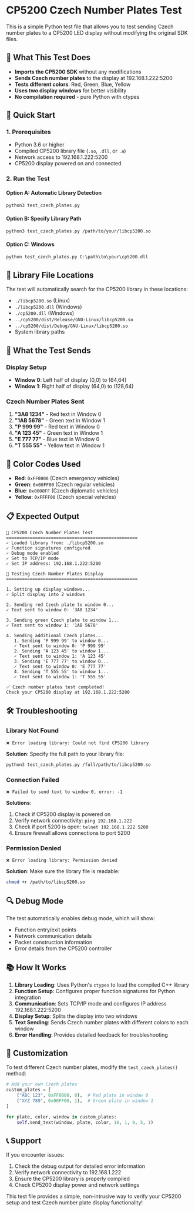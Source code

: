 # CP5200 Czech Number Plates Test

This is a simple Python test file that allows you to test sending Czech number plates to a CP5200 LED display without modifying the original SDK files.

## 🎯 What This Test Does

- **Imports the CP5200 SDK** without any modifications
- **Sends Czech number plates** to the display at 192.168.1.222:5200
- **Tests different colors**: Red, Green, Blue, Yellow
- **Uses two display windows** for better visibility
- **No compilation required** - pure Python with ctypes

## 🚀 Quick Start

### 1. Prerequisites
- Python 3.6 or higher
- Compiled CP5200 library file (`.so`, `.dll`, or `.a`)
- Network access to 192.168.1.222:5200
- CP5200 display powered on and connected

### 2. Run the Test

#### Option A: Automatic Library Detection
```bash
python3 test_czech_plates.py
```

#### Option B: Specify Library Path
```bash
python3 test_czech_plates.py /path/to/your/libcp5200.so
```

#### Option C: Windows
```cmd
python test_czech_plates.py C:\path\to\your\cp5200.dll
```

## 📁 Library File Locations

The test will automatically search for the CP5200 library in these locations:

- `./libcp5200.so` (Linux)
- `./libcp5200.dll` (Windows)
- `./cp5200.dll` (Windows)
- `../cp5200/dist/Release/GNU-Linux/libcp5200.so`
- `../cp5200/dist/Debug/GNU-Linux/libcp5200.so`
- System library paths

## 🔧 What the Test Sends

### Display Setup
- **Window 0**: Left half of display (0,0) to (64,64)
- **Window 1**: Right half of display (64,0) to (128,64)

### Czech Number Plates Sent
1. **"3A8 1234"** - Red text in Window 0
2. **"1AB 5678"** - Green text in Window 1
3. **"P 999 99"** - Red text in Window 0
4. **"A 123 45"** - Green text in Window 1
5. **"E 777 77"** - Blue text in Window 0
6. **"T 555 55"** - Yellow text in Window 1

## 🎨 Color Codes Used

- **Red**: `0xFF0000` (Czech emergency vehicles)
- **Green**: `0x00FF00` (Czech regular vehicles)
- **Blue**: `0x0000FF` (Czech diplomatic vehicles)
- **Yellow**: `0xFFFF00` (Czech special vehicles)

## 📋 Expected Output

```
🚀 CP5200 Czech Number Plates Test
==================================================
✓ Loaded library from: ./libcp5200.so
✓ Function signatures configured
✓ Debug mode enabled
✓ Set to TCP/IP mode
✓ Set IP address: 192.168.1.222:5200

🚗 Testing Czech Number Plates Display
==================================================

1. Setting up display windows...
✓ Split display into 2 windows

2. Sending red Czech plate to window 0...
✓ Text sent to window 0: '3A8 1234'

3. Sending green Czech plate to window 1...
✓ Text sent to window 1: '1AB 5678'

4. Sending additional Czech plates...
   1. Sending 'P 999 99' to window 0...
   ✓ Text sent to window 0: 'P 999 99'
   2. Sending 'A 123 45' to window 1...
   ✓ Text sent to window 1: 'A 123 45'
   3. Sending 'E 777 77' to window 0...
   ✓ Text sent to window 0: 'E 777 77'
   4. Sending 'T 555 55' to window 1...
   ✓ Text sent to window 1: 'T 555 55'

✅ Czech number plates test completed!
Check your CP5200 display at 192.168.1.222:5200
```

## 🛠️ Troubleshooting

### Library Not Found
```
❌ Error loading library: Could not find CP5200 library
```
**Solution**: Specify the full path to your library file:
```bash
python3 test_czech_plates.py /full/path/to/libcp5200.so
```

### Connection Failed
```
❌ Failed to send text to window 0, error: -1
```
**Solutions**:
1. Check if CP5200 display is powered on
2. Verify network connectivity: `ping 192.168.1.222`
3. Check if port 5200 is open: `telnet 192.168.1.222 5200`
4. Ensure firewall allows connections to port 5200

### Permission Denied
```
❌ Error loading library: Permission denied
```
**Solution**: Make sure the library file is readable:
```bash
chmod +r /path/to/libcp5200.so
```

## 🔍 Debug Mode

The test automatically enables debug mode, which will show:
- Function entry/exit points
- Network communication details
- Packet construction information
- Error details from the CP5200 controller

## 📚 How It Works

1. **Library Loading**: Uses Python's `ctypes` to load the compiled C++ library
2. **Function Setup**: Configures proper function signatures for Python integration
3. **Communication**: Sets TCP/IP mode and configures IP address 192.168.1.222:5200
4. **Display Setup**: Splits the display into two windows
5. **Text Sending**: Sends Czech number plates with different colors to each window
6. **Error Handling**: Provides detailed feedback for troubleshooting

## 🎯 Customization

To test different Czech number plates, modify the `test_czech_plates()` method:

```python
# Add your own Czech plates
custom_plates = [
    ("ABC 123", 0xFF0000, 0),  # Red plate in window 0
    ("XYZ 789", 0x00FF00, 1),  # Green plate in window 1
]

for plate, color, window in custom_plates:
    self.send_text(window, plate, color, 16, 1, 0, 5, 1)
```

## 📞 Support

If you encounter issues:
1. Check the debug output for detailed error information
2. Verify network connectivity to 192.168.1.222
3. Ensure the CP5200 library is properly compiled
4. Check CP5200 display power and network settings

This test file provides a simple, non-intrusive way to verify your CP5200 setup and test Czech number plate display functionality!
